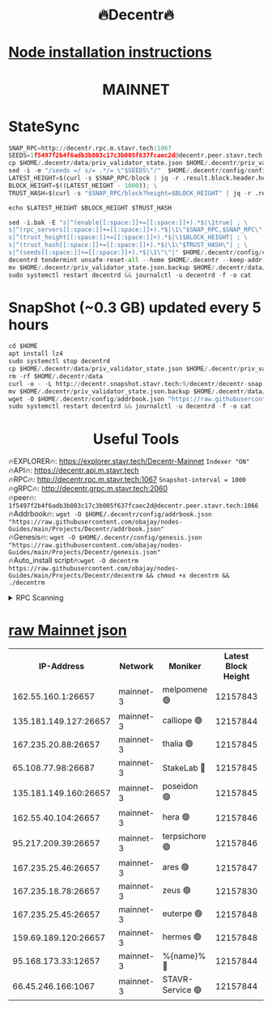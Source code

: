 <h1 align="center"> 🔥Decentr🔥</h1>

[Node installation instructions](https://github.com/obajay/nodes-Guides/tree/main/Projects/Decentr)
=
<h1 align="center"> MAINNET</h1>

# StateSync
```python
SNAP_RPC=http://decentr.rpc.m.stavr.tech:1067
SEEDS=1f5497f2b4f6adb3b803c17c3b005f637fcaec2d@decentr.peer.stavr.tech:1066
cp $HOME/.decentr/data/priv_validator_state.json $HOME/.decentr/priv_validator_state.json.backup
sed -i -e "/seeds =/ s/= .*/= \"$SEEDS\"/"  $HOME/.decentr/config/config.toml
LATEST_HEIGHT=$(curl -s $SNAP_RPC/block | jq -r .result.block.header.height); \
BLOCK_HEIGHT=$((LATEST_HEIGHT - 1000)); \
TRUST_HASH=$(curl -s "$SNAP_RPC/block?height=$BLOCK_HEIGHT" | jq -r .result.block_id.hash)

echo $LATEST_HEIGHT $BLOCK_HEIGHT $TRUST_HASH

sed -i.bak -E "s|^(enable[[:space:]]+=[[:space:]]+).*$|\1true| ; \
s|^(rpc_servers[[:space:]]+=[[:space:]]+).*$|\1\"$SNAP_RPC,$SNAP_RPC\"| ; \
s|^(trust_height[[:space:]]+=[[:space:]]+).*$|\1$BLOCK_HEIGHT| ; \
s|^(trust_hash[[:space:]]+=[[:space:]]+).*$|\1\"$TRUST_HASH\"| ; \
s|^(seeds[[:space:]]+=[[:space:]]+).*$|\1\"\"|" $HOME/.decentr/config/config.toml
decentrd tendermint unsafe-reset-all --home $HOME/.decentr --keep-addr-book
mv $HOME/.decentr/priv_validator_state.json.backup $HOME/.decentr/data/priv_validator_state.json
sudo systemctl restart decentrd && journalctl -u decentrd -f -o cat
```
# SnapShot (~0.3 GB) updated every 5 hours
```python
cd $HOME
apt install lz4
sudo systemctl stop decentrd
cp $HOME/.decentr/data/priv_validator_state.json $HOME/.decentr/priv_validator_state.json.backup
rm -rf $HOME/.decentr/data
curl -o - -L http://decentr.snapshot.stavr.tech:9/decentr/decentr-snap.tar.lz4 | lz4 -c -d - | tar -x -C $HOME/.decentr --strip-components 2
mv $HOME/.decentr/priv_validator_state.json.backup $HOME/.decentr/data/priv_validator_state.json
wget -O $HOME/.decentr/config/addrbook.json "https://raw.githubusercontent.com/obajay/nodes-Guides/main/Projects/Decentr/addrbook.json"
sudo systemctl restart decentrd && journalctl -u decentrd -f -o cat
```

 <h1 align="center"> Useful Tools</h1>

🔥EXPLORER🔥:     https://explorer.stavr.tech/Decentr-Mainnet        `Indexer "ON"` \
🔥API🔥:          https://decentr.api.m.stavr.tech \
🔥RPC🔥:          http://decentr.rpc.m.stavr.tech:1067              `Snapshot-interval = 1000` \
🔥gRPC🔥:         http://decentr.grpc.m.stavr.tech:2060 \
🔥peer🔥:         `1f5497f2b4f6adb3b803c17c3b005f637fcaec2d@decentr.peer.stavr.tech:1066` \
🔥Addrbook🔥:  `wget -O $HOME/.decentr/config/addrbook.json "https://raw.githubusercontent.com/obajay/nodes-Guides/main/Projects/Decentr/addrbook.json"` \
🔥Genesis🔥:  `wget -O $HOME/.decentr/config/genesis.json "https://raw.githubusercontent.com/obajay/nodes-Guides/main/Projects/Decentr/genesis.json"` \
🔥Auto_install script🔥:`wget -O decentrm https://raw.githubusercontent.com/obajay/nodes-Guides/main/Projects/Decentr/decentrm && chmod +x decentrm && ./decentrm`

<details>
<summary>RPC Scanning</summary>

<h2 align="center"> We scan nodes in real time every 4 hours. And we provide the final result of RPC endpoints.
We cannot influence the operation of these nodes in any way. </h2>


```python
If Voting Power is higher than 0 --> then the Node is a validator of the network and may be subject to attack and be a potential threat to the chain.
```
```python
We marked such validators with a red symbol
```

</details>

[raw Mainnet json](https://rpc-check.decentrm.stavr.tech/decentrm/rpc-decentrm-result.json)
=



<table><tr><th>IP-Address</th><th>Network</th><th>Moniker</th><th>Latest Block Height</th><th>Earliest Block Height</th><th>Catching Up</th><th>Tx Index</th><th>Voting Power</th><th>Scan Time</th></tr><tr><td>162.55.160.1:26657</td><td>mainnet-3</td><td>melpomene 🟢</td><td>12157843</td><td>1688950</td><td>False</td><td>on</td><td>0</td><td>2023-12-27T16:01:16.475567615UTC</td></tr><tr><td>135.181.149.127:26657</td><td>mainnet-3</td><td>calliope 🟢</td><td>12157844</td><td>1688950</td><td>False</td><td>on</td><td>0</td><td>2023-12-27T16:01:20.946266117UTC</td></tr><tr><td>167.235.20.88:26657</td><td>mainnet-3</td><td>thalia 🟢</td><td>12157845</td><td>1688950</td><td>False</td><td>on</td><td>0</td><td>2023-12-27T16:01:26.822229823UTC</td></tr><tr><td>65.108.77.98:26687</td><td>mainnet-3</td><td>StakeLab 🔴</td><td>12157845</td><td>1688950</td><td>False</td><td>on</td><td>5398377</td><td>2023-12-27T16:01:27.140342201UTC</td></tr><tr><td>135.181.149.160:26657</td><td>mainnet-3</td><td>poseidon 🟢</td><td>12157845</td><td>1688950</td><td>False</td><td>on</td><td>0</td><td>2023-12-27T16:01:31.876096921UTC</td></tr><tr><td>162.55.40.104:26657</td><td>mainnet-3</td><td>hera 🟢</td><td>12157846</td><td>1688950</td><td>False</td><td>on</td><td>0</td><td>2023-12-27T16:01:34.241276656UTC</td></tr><tr><td>95.217.209.39:26657</td><td>mainnet-3</td><td>terpsichore 🟢</td><td>12157846</td><td>1688950</td><td>False</td><td>on</td><td>0</td><td>2023-12-27T16:01:36.664621954UTC</td></tr><tr><td>167.235.25.46:26657</td><td>mainnet-3</td><td>ares 🟢</td><td>12157847</td><td>1688950</td><td>False</td><td>on</td><td>0</td><td>2023-12-27T16:01:38.934304764UTC</td></tr><tr><td>167.235.18.78:26657</td><td>mainnet-3</td><td>zeus 🟢</td><td>12157830</td><td>1688950</td><td>False</td><td>on</td><td>0</td><td>2023-12-27T16:01:41.306022264UTC</td></tr><tr><td>167.235.25.45:26657</td><td>mainnet-3</td><td>euterpe 🟢</td><td>12157848</td><td>1688950</td><td>False</td><td>on</td><td>0</td><td>2023-12-27T16:01:43.661632415UTC</td></tr><tr><td>159.69.189.120:26657</td><td>mainnet-3</td><td>hermes 🟢</td><td>12157848</td><td>1688950</td><td>False</td><td>on</td><td>0</td><td>2023-12-27T16:01:45.937668895UTC</td></tr><tr><td>95.168.173.33:12657</td><td>mainnet-3</td><td>%{name}% 🔴</td><td>12157844</td><td>8964001</td><td>False</td><td>on</td><td>4174191</td><td>2023-12-27T16:01:22.446139312UTC</td></tr><tr><td>66.45.246.166:1067</td><td>mainnet-3</td><td>STAVR-Service 🟢</td><td>12157844</td><td>12156001</td><td>False</td><td>on</td><td>0</td><td>2023-12-27T16:01:21.924519253UTC</td></tr></table>